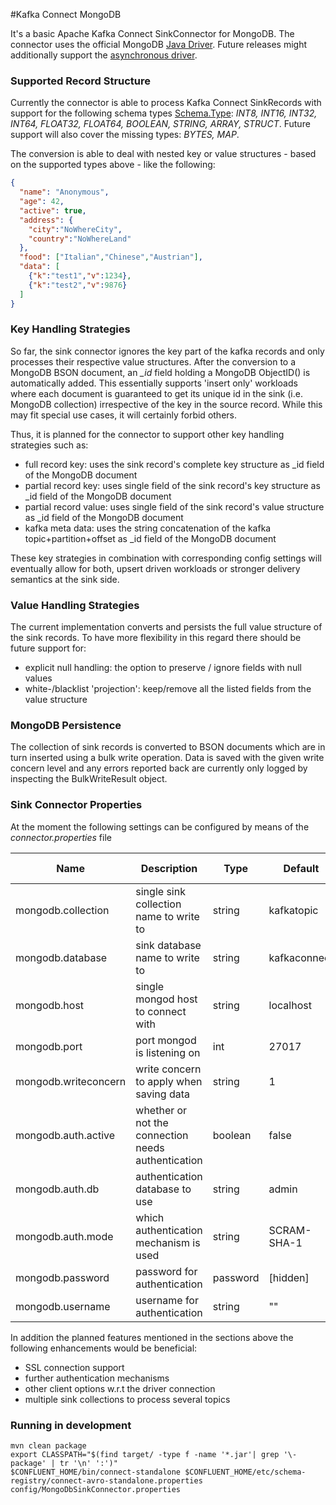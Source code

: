 #Kafka Connect MongoDB

It's a basic Apache Kafka Connect SinkConnector for MongoDB.
The connector uses the official MongoDB [Java Driver](http://mongodb.github.io/mongo-java-driver/3.4/driver/).
Future releases might additionally support the [asynchronous driver](http://mongodb.github.io/mongo-java-driver/3.4/driver-async/]).

### Supported Record Structure
Currently the connector is able to process Kafka Connect SinkRecords with
support for the following schema types [Schema.Type](https://kafka.apache.org/0100/javadoc/org/apache/kafka/connect/data/Schema.Type.html):
*INT8, INT16, INT32, INT64, FLOAT32, FLOAT64, BOOLEAN, STRING, ARRAY, STRUCT*.
Future support will also cover the missing types: *BYTES, MAP*.

The conversion is able to deal with nested key or value structures - based on the supported types above - like the following:

```json
{
  "name": "Anonymous",
  "age": 42,
  "active": true,
  "address": {
    "city":"NoWhereCity",
    "country":"NoWhereLand"
  },
  "food": ["Italian","Chinese","Austrian"],
  "data": [
    {"k":"test1","v":1234},
    {"k":"test2","v":9876}
  ]
}
```

### Key Handling Strategies
So far, the sink connector ignores the key part of the kafka records and only processes their respective value structures.
After the conversion to a MongoDB BSON document, an *_id* field holding a MongoDB ObjectID() is automatically added.
This essentially supports 'insert only' workloads where each document is guaranteed to get its unique id in the sink
(i.e. MongoDB collection) irrespective of the key in the source record. While this may fit special use cases,
it will certainly forbid others.

Thus, it is planned for the connector to support other key handling strategies such as:

* full record key: uses the sink record's complete key structure as _id field of the MongoDB document
* partial record key: uses single field of the sink record's key structure as _id field of the MongoDB document
* partial record value: uses single field of the sink record's value structure as _id field of the MongoDB document
* kafka meta data: uses the string concatenation of the kafka topic+partition+offset as _id field of the MongoDB document

These key strategies in combination with corresponding config settings will eventually allow for both,
upsert driven workloads or stronger delivery semantics at the sink side.

### Value Handling Strategies
The current implementation converts and persists the full value structure of the sink records.
To have more flexibility in this regard there should be future support for:

* explicit null handling: the option to preserve / ignore fields with null values
* white-/blacklist 'projection': keep/remove all the listed fields from the value structure

### MongoDB Persistence
The collection of sink records is converted to BSON documents which are in turn inserted using a bulk write operation.
Data is saved with the given write concern level and any errors reported back are currently only logged by inspecting
the BulkWriteResult object.
 
### Sink Connector Properties 

At the moment the following settings can be configured by means of the *connector.properties* file

| Name                 | Description                                        | Type     | Default      | Valid Values  | Importance |
|----------------------|----------------------------------------------------|----------|--------------|---------------|------------|
| mongodb.collection   | single sink collection name to write to            | string   | kafkatopic   |               | high       |
| mongodb.database     | sink database name to write to                     | string   | kafkaconnect |               | high       |
| mongodb.host         | single mongod host to connect with                 | string   | localhost    |               | high       |
| mongodb.port         | port mongod is listening on                        | int      | 27017        | [0,...,65536] | high       |
| mongodb.writeconcern | write concern to apply when saving data            | string   | 1            |               | high       |
| mongodb.auth.active  | whether or not the connection needs authentication | boolean  | false        |               | medium     |
| mongodb.auth.db      | authentication database to use                     | string   | admin        |               | medium     |
| mongodb.auth.mode    | which authentication mechanism is used             | string   | SCRAM-SHA-1  | [SCRAM-SHA-1] | medium     |
| mongodb.password     | password for authentication                        | password | [hidden]     |               | medium     |
| mongodb.username     | username for authentication                        | string   | ""           |               | medium     |

In addition the planned features mentioned in the sections above the following enhancements would be beneficial:

* SSL connection support
* further authentication mechanisms
* other client options w.r.t the driver connection
* multiple sink collections to process several topics

### Running in development

```
mvn clean package
export CLASSPATH="$(find target/ -type f -name '*.jar'| grep '\-package' | tr '\n' ':')"
$CONFLUENT_HOME/bin/connect-standalone $CONFLUENT_HOME/etc/schema-registry/connect-avro-standalone.properties config/MongoDbSinkConnector.properties
```

